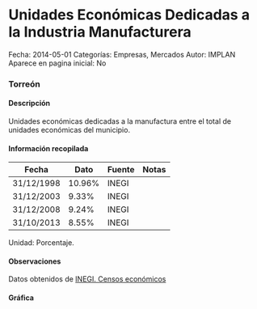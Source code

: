 Unidades Económicas Dedicadas a la Industria Manufacturera
=====

Fecha: 2014-05-01
Categorías: Empresas, Mercados
Autor: IMPLAN
Aparece en pagina inicial: No

### Torreón

#### Descripción

Unidades económicas dedicadas a la manufactura entre el total de unidades económicas del municipio.

<!-- break -->

#### Información recopilada

<table class="table table-hover table-bordered matriz">
  <thead>
    <tr><th>Fecha</th><th>Dato</th><th>Fuente</th><th>Notas</th></tr>
  </thead>
  <tbody>
    <tr><td class="centrado">31/12/1998</td><td class="derecha">10.96%</td><td>INEGI</td><td></td></tr>
    <tr><td class="centrado">31/12/2003</td><td class="derecha">9.33%</td><td>INEGI</td><td></td></tr>
    <tr><td class="centrado">31/12/2008</td><td class="derecha">9.24%</td><td>INEGI</td><td></td></tr>
    <tr><td class="centrado">31/10/2013</td><td class="derecha">8.55%</td><td>INEGI</td><td></td></tr>
  </tbody>
</table>

Unidad: Porcentaje.

#### Observaciones

Datos obtenidos de [INEGI. Censos económicos](http://www3.inegi.org.mx/sistemas/saic/)

#### Gráfica

<div id="Morrisfqfwfsmf" class="grafica"></div>
  <script>
  new Morris.Line({
    element: 'Morrisfqfwfsmf',
    data: [
      { fecha: '1998-12-31', dato: 10.9600 },
      { fecha: '2003-12-31', dato: 9.3300 },
      { fecha: '2008-12-31', dato: 9.2400 },
      { fecha: '2013-10-31', dato: 8.5500 }
    ],
    xkey: 'fecha',
    ykeys: ['dato'],
    labels: ['Dato'],
    lineColors: ['#FF5B02'],
    xLabelFormat: function(d) {
      return d.getDate()+'/'+(d.getMonth()+1)+'/'+d.getFullYear();
    },
    dateFormat: function (ts) {
      var d = new Date(ts);
      return d.getDate() + '/' + (d.getMonth() + 1) + '/' + d.getFullYear();
    }
  });
  </script>
